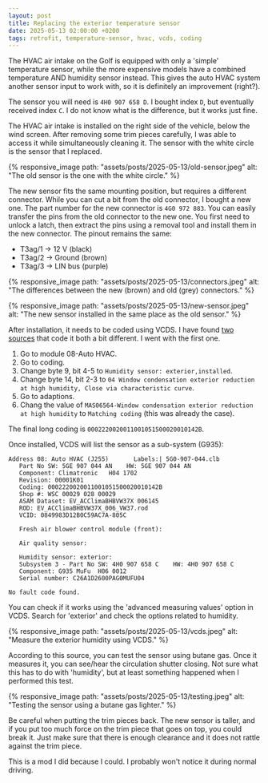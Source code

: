 ```yaml
---
layout: post
title: Replacing the exterior temperature sensor
date: 2025-05-13 02:00:00 +0200
tags: retrofit, temperature-sensor, hvac, vcds, coding
---
```

The HVAC air intake on the Golf is equipped with only a 'simple' temperature
sensor, while the more expensive models have a combined temperature AND
humidity sensor instead. This gives the auto HVAC system another sensor input
to work with, so it is definitely an improvement (right?).

The sensor you will need is `4H0 907 658 D`. I bought index `D`, but
eventually received index `C`. I do not know what is the difference, but it
works just fine.

The HVAC air intake is installed on the right side of the vehicle, below the
wind screen. After removing some trim pieces carefully, I was able to access
it while simultaneously cleaning it. The sensor with the white circle is the
sensor that I replaced.

{% responsive_image path: "assets/posts/2025-05-13/old-sensor.jpeg" alt: "The old sensor is the one with the white circle." %}

The new sensor fits the same mounting position, but requires a different
connector. While you can cut a bit from the old connector, I bought a new one.
The part number for the new connector is `4G0 972 883`. You can easily transfer
the pins from the old connector to the new one. You first need to unlock a
latch, then extract the pins using a removal tool and install them in the new
connector. The pinout remains the same:

* T3ag/1 -> 12 V (black)
* T3ag/2 -> Ground (brown)
* T3ag/3 -> LIN bus (purple)

{% responsive_image path: "assets/posts/2025-05-13/connectors.jpeg" alt: "The differences between the new (brown) and old (grey) connectors." %}

{% responsive_image path: "assets/posts/2025-05-13/new-sensor.jpeg" alt: "The new sensor installed in the same place as the old sensor." %}

After installation, it needs to be coded using VCDS. I have found [two][1]
[sources][2] that code it both a bit different. I went with the first one.

1. Go to module 08-Auto HVAC.
2. Go to coding.
3. Change byte 9, bit 4-5 to `Humidity sensor: exterior,installed`.
4. Change byte 14, bit 2-3 to
   `04 Window condensation exterior reduction at high humidity, Close via characteristic curve`.
5. Go to adaptions.
6. Chang the value of
   `MAS06564-Window condensation exterior reduction at high humidity`
   to `Matching coding` (this was already the case).

The final long coding is `0002220020011001051500020010142B`.

Once installed, VCDS will list the sensor as a sub-system (G935):

```
Address 08: Auto HVAC (J255)       Labels:| 5G0-907-044.clb
   Part No SW: 5GE 907 044 AN    HW: 5GE 907 044 AN
   Component: Climatronic   H04 1702
   Revision: 00001K01
   Coding: 0002220020011001051500020010142B
   Shop #: WSC 00029 028 00029
   ASAM Dataset: EV_ACClimaBHBVW37X 006145
   ROD: EV_ACClimaBHBVW37X_006_VW37.rod
   VCID: 0849983D12B0C59AC7A-805C

   Fresh air blower control module (front):

   Air quality sensor:

   Humidity sensor: exterior:
   Subsystem 3 - Part No SW: 4H0 907 658 C    HW: 4H0 907 658 C
   Component: G935 MuFu  H06 0012
   Serial number: C26A1D2600PAG0MUFU04

No fault code found.
```

You can check if it works using the 'advanced measuring values' option in VCDS. Search for 'exterior' and check the options related to humidity.

{% responsive_image path: "assets/posts/2025-05-13/vcds.jpeg" alt: "Measure the exterior humidity using VCDS." %}

According to this source, you can test the sensor using butane gas. Once it
measures it, you can see/hear the circulation shutter closing. Not sure what
this has to do with 'humidity', but at least something happened when I
performed this test.

{% responsive_image path: "assets/posts/2025-05-13/testing.jpeg" alt: "Testing the sensor using a butane gas lighter." %}

Be careful when putting the trim pieces back. The new sensor is taller, and if
you put too much force on the trim piece that goes on top, you could break it.
Just make sure that there is enough clearance and it does not rattle against
the trim piece.

This is a mod I did because I could. I probably won't notice it during normal
driving.

[1]: https://uk-polos.net/viewtopic.php?p=575072#p575072
[2]: https://www.drive2.ru/l/678578995318506834/
